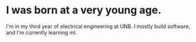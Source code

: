 # I was born at a very young age.

I'm in my third year of electrical engineering at UNB. I mostly build software, and I'm currently learning ml.
